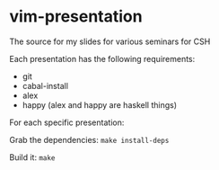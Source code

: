vim-presentation
================

The source for my slides for various seminars for CSH

Each presentation has the following requirements:

- git
- cabal-install
- alex
- happy (alex and happy are haskell things)

For each specific presentation:

Grab the dependencies: `make install-deps`

Build it: `make`
